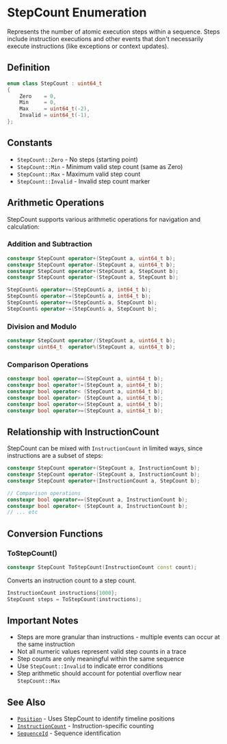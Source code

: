 # StepCount Enumeration

Represents the number of atomic execution steps within a sequence. Steps include instruction executions and other events that don't necessarily execute instructions (like exceptions or context updates).

## Definition

```cpp
enum class StepCount : uint64_t
{
    Zero    = 0,
    Min     = 0,
    Max     = uint64_t(-2),
    Invalid = uint64_t(-1),
};
```

## Constants

- `StepCount::Zero` - No steps (starting point)
- `StepCount::Min` - Minimum valid step count (same as Zero)
- `StepCount::Max` - Maximum valid step count  
- `StepCount::Invalid` - Invalid step count marker

## Arithmetic Operations

StepCount supports various arithmetic operations for navigation and calculation:

### Addition and Subtraction
```cpp
constexpr StepCount operator+(StepCount a, uint64_t b);
constexpr StepCount operator-(StepCount a, uint64_t b);
constexpr StepCount operator+(StepCount a, StepCount b);
constexpr StepCount operator-(StepCount a, StepCount b);

StepCount& operator+=(StepCount& a, int64_t b);
StepCount& operator-=(StepCount& a, int64_t b);
StepCount& operator+=(StepCount& a, StepCount b);
StepCount& operator-=(StepCount& a, StepCount b);
```

### Division and Modulo
```cpp
constexpr StepCount operator/(StepCount a, uint64_t b);
constexpr uint64_t  operator%(StepCount a, uint64_t b);
```

### Comparison Operations
```cpp
constexpr bool operator==(StepCount a, uint64_t b);
constexpr bool operator!=(StepCount a, uint64_t b);
constexpr bool operator< (StepCount a, uint64_t b);
constexpr bool operator> (StepCount a, uint64_t b);
constexpr bool operator<=(StepCount a, uint64_t b);
constexpr bool operator>=(StepCount a, uint64_t b);
```

## Relationship with InstructionCount

StepCount can be mixed with `InstructionCount` in limited ways, since instructions are a subset of steps:

```cpp
constexpr StepCount operator+(StepCount a, InstructionCount b);
constexpr StepCount operator-(StepCount a, InstructionCount b);
constexpr StepCount operator+(InstructionCount a, StepCount b);

// Comparison operations
constexpr bool operator==(StepCount a, InstructionCount b);
constexpr bool operator< (StepCount a, InstructionCount b);
// ... etc
```

## Conversion Functions

### ToStepCount()
```cpp
constexpr StepCount ToStepCount(InstructionCount const count);
```
Converts an instruction count to a step count.

```cpp
InstructionCount instructions{1000};
StepCount steps = ToStepCount(instructions);
```

## Important Notes

- Steps are more granular than instructions - multiple events can occur at the same instruction
- Not all numeric values represent valid step counts in a trace
- Step counts are only meaningful within the same sequence
- Use `StepCount::Invalid` to indicate error conditions
- Step arithmetic should account for potential overflow near `StepCount::Max`

## See Also

- [`Position`](struct-Position.md) - Uses StepCount to identify timeline positions
- [`InstructionCount`](../TTDCommonTypes.h/type-InstructionCount.md) - Instruction-specific counting
- [`SequenceId`](../IdnaBasicTypes.h/enum-SequenceId.md) - Sequence identification
